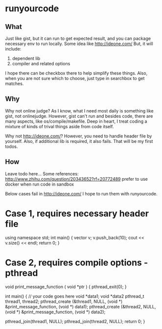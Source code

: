 # runyourcode

## What
Just like gist, but it can run to get expected result, and you can
package necessary env to run locally.
Some idea like http://ideone.com/
But, it will include:
1. dependent lib
2. compiler and related options

I hope there can be checkbox there to help simplify these things.
Also, when you are not sure which to choose, just type in searchbox to
get matches.


## Why
Why not online judge?
As I know, what I need most daily is something like gist, not
onlinejudge.
However, gist can't run and besides code, there are many aspects, like
os/compile/makefile.
Deep in heart, I treat coding a mixture of kinds of trival things
aside from code itself.

Why not http://ideone.com/?
However, you need to handle header file by yourself.
Also, if additional lib is required, it also fails.
That will be my first todos.


## How
Leave todo here...
Some references:
http://www.zhihu.com/question/20343652?rf=20772489
prefer to use docker when run code in sandbox



Below cases fail in http://ideone.com/
I hope to run them with runyourcode.

# Case 1, requires necessary header file
using namespace std;
int main() {
  vector<int> v;
  v.push_back(10);
  cout << v.size() << endl;
  return 0;
}

# Case 2, requires compile options -pthread
void print_message_function ( void *ptr ) {
  pthread_exit(0);
}

int main() {
  // your code goes here
  void *data1;
  void *data2
  pthread_t thread1, thread2;
  pthread_create (&thread1, NULL, (void *) &print_message_function, (void *) data1);
  pthread_create (&thread2, NULL, (void *) &print_message_function, (void *) data2);

  pthread_join(thread1, NULL);
  pthread_join(thread2, NULL);
  return 0;
}



